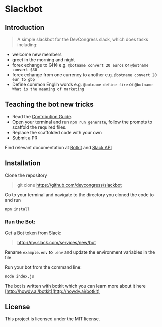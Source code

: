 # Slackbot

## Introduction

> A simple slackbot for the DevCongress slack, which does tasks including:

- welcome new members
- greet in the morning and night
- forex echange to GH¢ e.g. `@botname convert 20 euros` or `@botname convert $30`
- forex echange from one currency to another e.g. `@botname convert 20 eur to gbp`
- Define common Englih words e.g. `@botname define fire` or `@botname What is the meaning of marketing`

## Teaching the bot new tricks

- Read the [Contribution Guide](https://github.com/devcongress/slackbot/blob/develop/CONTRIBUTING.md).
- Open your terminal and run `npm run generate`, follow the prompts to scaffold the required files.
- Replace the scaffolded code with your own
- Submit a PR

Find relevant documentation at [Botkit](https://github.com/howdyai/botkit/blob/master/readme.md) and [Slack API](https://api.slack.com/)

## Installation

Clone the repository

> git clone https://github.com/devcongress/slackbot

Go to your terminal and navigate to the directory you cloned the code to and run

```bash
npm install
```

### Run the Bot:

Get a Bot token from Slack:

> http://my.slack.com/services/new/bot

Rename `example.env` to `.env` and update the environment variables in the file.

Run your bot from the command line:
    
```bash
node index.js
```

The bot is written with botkit which you can learn more about it here [http://howdy.ai/botkit](http://howdy.ai/botkit)

## License

This project is licensed under the MIT license.
